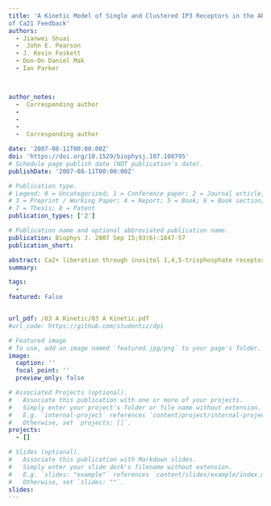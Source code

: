```yaml
---
title: 'A Kinetic Model of Single and Clustered IP3 Receptors in the Absence
of Ca21 Feedback'
authors:
  - Jianwei Shuai
  -  John E. Pearson
  - J. Kevin Foskett
  - Don-On Daniel Mak
  - Ian Parker



author_notes:  
  -  Corresponding author     
  -   
  -  
  - 
  -  Corresponding author     

date: '2007-08-11T00:00:00Z'
doi: 'https://doi.org/10.1529/biophysj.107.108795'
# Schedule page publish date (NOT publication's date).
publishDate: '2007-08-11T00:00:00Z'

# Publication type.
# Legend: 0 = Uncategorized; 1 = Conference paper; 2 = Journal article;
# 3 = Preprint / Working Paper; 4 = Report; 5 = Book; 6 = Book section;
# 7 = Thesis; 8 = Patent
publication_types: ['2']

# Publication name and optional abbreviated publication name.
publication: Biophys J. 2007 Sep 15;93(6):1847-57
publication_short: 

abstract: Ca2+ liberation through inositol 1,4,5-trisphosphate receptor (IP3R) channels generates complex patterns of spatiotemporal cellular Ca2+ signals owing to the biphasic modulation of channel gating by Ca2+ itself. These processes have been extensively studied in Xenopus oocytes, where imaging studies have revealed local Ca2+ signals ("puffs") arising from clusters of IP3R, and patch-clamp studies on isolated oocyte nuclei have yielded extensive data on IP3R gating kinetics. To bridge these two levels of experimental data, we developed an IP3R model and applied stochastic simulation and transition matrix theory to predict the behavior of individual and clustered IP3R channels. The channel model consists of four identical, independent subunits, each of which has an IP3-binding site together with one activating and one inactivating Ca2+-binding site. The channel opens when at least three subunits undergo a conformational change to an "active" state after binding IP3 and Ca2+. The model successfully reproduces patch-clamp data; including the dependence of open probability, mean open duration, and mean closed duration on [IP3] and [Ca2+]. Notably, the biexponential distribution of open-time duration and the dependence of mean open time on [Ca2+] are explained by populations of openings involving either three or four active subunits. As a first step toward applying the single IP3R model to describe cellular responses, we then simulated measurements of puff latency after step increases of [IP3]. Assuming that stochastic opening of a single IP3R at basal cytosolic [Ca2+] and any given [IP3] has a high probability of rapidly triggering neighboring channels by calcium-induced calcium release to evoke a puff, optimal correspondence with experimental data of puff latencies after photorelease of IP3 was obtained when the cluster contained a total of 40-70 IP3Rs.
summary: 

tags:
  - 
featured: False


url_pdf: /83 A Kinetic/83 A Kinetic.pdf
#url_code: https://github.com/studentiz/dpi

# Featured image
# To use, add an image named `featured.jpg/png` to your page's folder.
image:
  caption: ''
  focal_point: ''
  preview_only: false

# Associated Projects (optional).
#   Associate this publication with one or more of your projects.
#   Simply enter your project's folder or file name without extension.
#   E.g. `internal-project` references `content/project/internal-project/index.md`.
#   Otherwise, set `projects: []`.
projects:
  - []

# Slides (optional).
#   Associate this publication with Markdown slides.
#   Simply enter your slide deck's filename without extension.
#   E.g. `slides: "example"` references `content/slides/example/index.md`.
#   Otherwise, set `slides: ""`.
slides:
---
```



